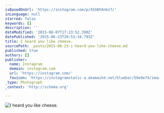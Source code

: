 ```yaml
---
isBasedOnUrl: 'https://instagram.com/p/4SSWYAnbz7/'
inLanguage: null
starred: false
keywords: []
description: ''
dateModified: '2015-08-07T17:23:52.390Z'
datePublished: '2015-06-23T20:53:34.793Z'
title: I heard you like cheese.
sourcePath: _posts/2015-06-23-i-heard-you-like-cheese.md
published: true
authors: []
publisher:
  name: Instagram
  domain: instagram.com
  url: 'https://instagram.com/'
  favicon: 'https://instagramstatic-a.akamaihd.net/bluebar/59e9e74/images/ico/favicon.ico'
_type: Photograph
_context: 'http://schema.org'

---
```

![I heard you like cheese&period;](https://igcdn-photos-d-a.akamaihd.net/hphotos-ak-xaf1/t51.2885-15/11357830_492011870959379_1385507156_n.jpg)